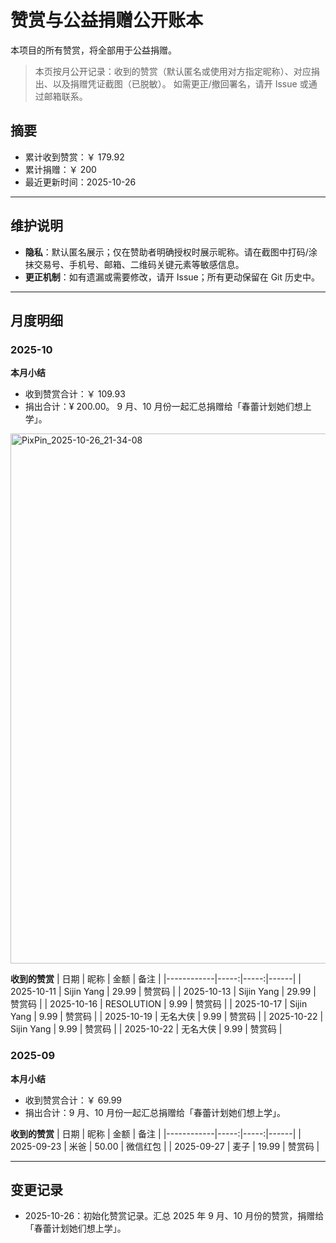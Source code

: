 # 赞赏与公益捐赠公开账本

本项目的所有赞赏，将全部用于公益捐赠。

> 本页按月公开记录：收到的赞赏（默认匿名或使用对方指定昵称）、对应捐出、以及捐赠凭证截图（已脱敏）。
> 如需更正/撤回署名，请开 Issue 或通过邮箱联系。

## 摘要

- 累计收到赞赏：￥ 179.92
- 累计捐赠：￥ 200
- 最近更新时间：2025-10-26

---

## 维护说明

- **隐私**：默认匿名展示；仅在赞助者明确授权时展示昵称。请在截图中打码/涂抹交易号、手机号、邮箱、二维码关键元素等敏感信息。
- **更正机制**：如有遗漏或需要修改，请开 Issue；所有更动保留在 Git 历史中。

---

## 月度明细

### 2025-10

**本月小结**

- 收到赞赏合计：￥ 109.93
- 捐出合计：¥ 200.00。 9 月、10 月份一起汇总捐赠给「春蕾计划她们想上学」。

<img width="594" height="848" alt="PixPin_2025-10-26_21-34-08" src="https://github.com/user-attachments/assets/8329275c-a328-410e-8744-9bc267661c31" />


**收到的赞赏**
| 日期 | 昵称 | 金额 | 备注 |
|------------|-----:|-----:|------|
| 2025-10-11 | Sijin Yang | 29.99 | 赞赏码 |
| 2025-10-13 | Sijin Yang | 29.99 | 赞赏码 |
| 2025-10-16 | RESOLUTION | 9.99 | 赞赏码 |
| 2025-10-17 | Sijin Yang | 9.99 | 赞赏码 |
| 2025-10-19 | 无名大侠 | 9.99 | 赞赏码 |
| 2025-10-22 | Sijin Yang | 9.99 | 赞赏码 |
| 2025-10-22 | 无名大侠 | 9.99 | 赞赏码 |

### 2025-09

**本月小结**

- 收到赞赏合计：￥ 69.99
- 捐出合计：9 月、10 月份一起汇总捐赠给「春蕾计划她们想上学」。

**收到的赞赏**
| 日期 | 昵称 | 金额 | 备注 |
|------------|-----:|-----:|------|
| 2025-09-23 | 米爸 | 50.00 | 微信红包 |
| 2025-09-27 | 麦子 | 19.99 | 赞赏码 |

---

## 变更记录

- 2025-10-26：初始化赞赏记录。汇总 2025 年 9 月、10 月份的赞赏，捐赠给「春蕾计划她们想上学」。
